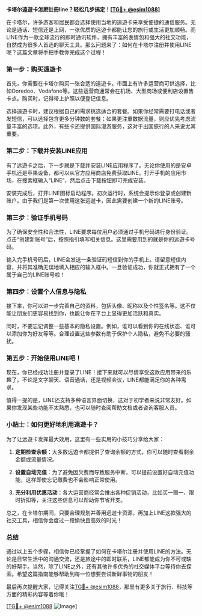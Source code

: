 **卡塔尔遠遊卡怎麽註冊line？轻松几步搞定！[[TG💪+ @esim1088](https://t.me/s/esim1088)]**

在卡塔尔，许多游客和居民都会选择使用当地的遠遊卡来享受便捷的通信服务。无论是通话、短信还是上网，一张优质的远遊卡都能让您的旅行或生活更加顺畅。而LINE作为一款全球流行的即时通讯软件，拥有丰富的表情包和强大的社交功能，自然成为很多人首选的聊天工具。那么问题来了：如何在卡塔尔注册并使用LINE呢？这篇文章将手把手教你完成这个过程！

### 第一步：购买遠遊卡

首先，你需要在卡塔尔购买一张合适的遠遊卡。市面上有许多运营商可供选择，比如Ooredoo、Vodafone等。这些运营商通常会在机场、大型商场或便利店设置售卡点。购买时，记得带上护照以便登记信息。

选择遠遊卡时，建议根据自己的需求挑选适合的套餐。如果你经常需要打电话或者发短信，可以选择包含更多分钟数的套餐；如果更注重数据流量，则应优先考虑流量丰富的选项。此外，有些卡还提供国际漫游服务，这对于出国旅行的人来说尤其重要。

### 第二步：下载并安装LINE应用

有了远遊卡之后，下一步就是下载并安装LINE应用程序了。无论你使用的是安卓手机还是苹果设备，都可以从官方应用商店免费获取LINE。打开手机的应用市场，在搜索框输入“LINE”，然后点击下载按钮即可完成安装。

安装完成后，打开LINE图标启动程序。初次运行时，系统会提示你登录或创建新账户。由于我们是第一次使用这张远遊卡，因此需要创建一个新的LINE账号。

### 第三步：验证手机号码

为了确保安全性和合法性，LINE要求每位用户必须通过手机号码进行身份验证。点击“创建新账号”后，按照指引填写相关信息。这里需要用到的就是你的远遊卡号码。

输入完手机号码后，LINE会发送一条验证码短信到你的手机上。请留意短信内容，并将其准确无误地填入相应的输入框中。一旦验证成功，你就正式拥有了一个属于自己的LINE账号啦！

### 第四步：设置个人信息与隐私

接下来，你可以进一步完善自己的资料，包括头像、昵称以及个性签名等。这不仅能让朋友们更容易找到你，也能让你在平台上显得更加活跃和真实。

同时，不要忘记调整一些基本的隐私设置。例如，谁可以看到你的在线状态、谁可以添加你为好友等等。合理设置这些参数有助于保护个人隐私，避免不必要的骚扰。

### 第五步：开始使用LINE吧！

现在，你已经成功注册并登录了LINE！接下来就可以尽情享受这款应用带来的乐趣了。不论是文字聊天、语音通话，还是视频会议，LINE都能满足你的各种需求。

值得一提的是，LINE还支持多种语言界面切换，这对于初学者来说非常友好。如果你发现某些功能不太熟悉，也可以随时查阅帮助文档或者咨询客服人员。

### 小贴士：如何更好地利用遠遊卡？

为了让远遊卡发挥最大效用，这里有一些实用的小技巧分享给大家：

1. **定期检查余额**：大多数远遊卡都提供了查询余额的方式，你可以随时查看剩余金额或流量情况。
   
2. **设置自动充值**：为了避免因欠费而导致服务中断，可以提前设置好自动充值功能，这样即使忘记缴费也不会影响正常使用。
   
3. **充分利用优惠活动**：各大运营商经常会推出各种促销活动，比如买一赠一、限时折扣等，关注这些信息可以帮助你节省开支。

总之，在卡塔尔期间，只要合理规划并善用远遊卡资源，再加上LINE这款强大的社交工具，相信你会度过一段愉快且高效的时光！

### 总结

通过以上五个步骤，相信你已经掌握了如何在卡塔尔注册并使用LINE的方法。无论是日常生活中的沟通交流，还是旅途中的即时联系，LINE都能成为你不可或缺的好帮手。当然，除了LINE之外，还有其他许多优秀的社交媒体平台等待你去探索。希望这篇指南能够帮助到每一位想要尝试新鲜事物的朋友！

最后再次提醒大家，记得关注[TG💪+ @esim1088](https://t.me/s/esim1088)，那里有更多关于旅行、科技等方面的精彩内容等着你哦！

[[TG💪+ @esim1088](https://t.me/s/esim1088) ![Image](https://i.postimg.cc/4NQfJmqS/Snipaste-2025-05-13-00-14-12.png)]